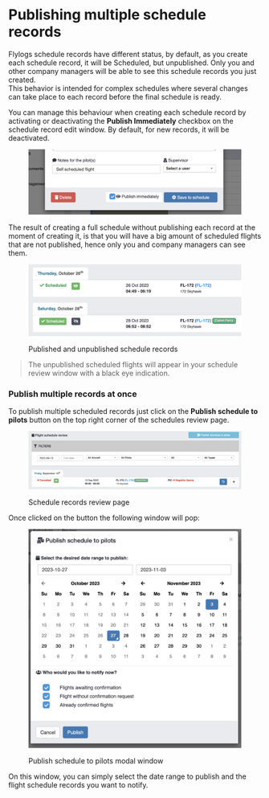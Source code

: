 # Publishing multiple schedule records

Flylogs schedule records have different status, by default, as you create each schedule record, it will be Scheduled, but unpublished. Only you and other company managers will be able to see this schedule records you just created. \
This behavior is intended for complex schedules where several changes can take place to each record before the final schedule is ready.

You can manage this behaviour when creating each schedule record by activating or deactivating the **Publish Immediately** checkbox on the schedule record edit window. By default, for new records, it will be deactivated.

<figure><img src="../.gitbook/assets/Screenshot 2023-10-27 at 11.38.31.png" alt=""><figcaption></figcaption></figure>

The result of creating a full schedule without publishing each record at the moment of creating it, is that   you will have a big amount of scheduled flights that are not published, hence only you and company managers can see them.



<figure><img src="../.gitbook/assets/Screenshot 2023-10-27 at 11.41.06.png" alt=""><figcaption><p>Published and unpublished schedule records</p></figcaption></figure>

> The unpublished scheduled flights will appear in your schedule review window with a black eye indication.

### Publish multiple records at once

To publish multiple scheduled records just click on the **Publish schedule to pilots** button on the top right corner of the schedules review page.

<figure><img src="../.gitbook/assets/Screenshot 2023-10-27 at 11.42.45.png" alt=""><figcaption><p>Schedule records review page</p></figcaption></figure>

Once clicked on the button the following window will pop:

<figure><img src="../.gitbook/assets/Screenshot 2023-10-27 at 11.45.23.png" alt=""><figcaption><p>Publish schedule to pilots modal window</p></figcaption></figure>

On this window, you can simply select the date range to publish and the flight schedule records you want to notify.
